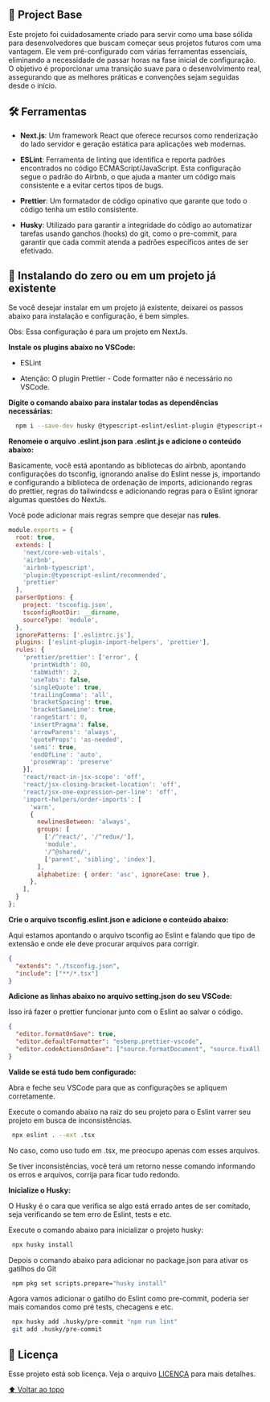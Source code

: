 ## 🚀 Project Base

Este projeto foi cuidadosamente criado para servir como uma base sólida para desenvolvedores que buscam começar seus projetos futuros com uma vantagem. Ele vem pré-configurado com várias ferramentas essenciais, eliminando a necessidade de passar horas na fase inicial de configuração. O objetivo é proporcionar uma transição suave para o desenvolvimento real, assegurando que as melhores práticas e convenções sejam seguidas desde o início.

## 🛠️ Ferramentas

- **Next.js**: Um framework React que oferece recursos como renderização do lado servidor e geração estática para aplicações web modernas.

- **ESLint**: Ferramenta de linting que identifica e reporta padrões encontrados no código ECMAScript/JavaScript. Esta configuração segue o padrão do Airbnb, o que ajuda a manter um código mais consistente e a evitar certos tipos de bugs.

- **Prettier**: Um formatador de código opinativo que garante que todo o código tenha um estilo consistente.

- **Husky**: Utilizado para garantir a integridade do código ao automatizar tarefas usando ganchos (hooks) do git, como o pre-commit, para garantir que cada commit atenda a padrões específicos antes de ser efetivado.

## 📝 Instalando do zero ou em um projeto já existente

Se você desejar instalar em um projeto já existente, deixarei os passos abaixo para instalação e configuração, é bem simples.

Obs: Essa configuração é para um projeto em NextJs.

**Instale os plugins abaixo no VSCode:**

- ESLint

- Atenção: O plugin Prettier - Code formatter não é necessário no VSCode.

**Digite o comando abaixo para instalar todas as dependências necessárias:**

```bash
  npm i --save-dev husky @typescript-eslint/eslint-plugin @typescript-eslint/parser eslint eslint-config-airbnb eslint-config-airbnb-typescript eslint-config-prettier eslint-import-resolver-typescript eslint-plugin-import eslint-plugin-import-helpers eslint-plugin-prettier prettier
```

**Renomeie o arquivo .eslint.json para .eslint.js e adicione o conteúdo abaixo:**

Basicamente, você está apontando as bibliotecas do airbnb, apontando configurações do tsconfig, ignorando analise do Eslint nesse js, importando e configurando a biblioteca de ordenação de imports, adicionando regras do prettier, regras do tailwindcss e adicionando regras para o Eslint ignorar algumas questões do NextJs.

Você pode adicionar mais regras sempre que desejar nas **rules**.

```javascript
module.exports = {
  root: true,
  extends: [
    'next/core-web-vitals', 
    'airbnb', 
    'airbnb-typescript', 
    'plugin:@typescript-eslint/recommended', 
    'prettier'
  ],
  parserOptions: {
    project: 'tsconfig.json',
    tsconfigRootDir: __dirname,
    sourceType: 'module',
  },
  ignorePatterns: ['.eslintrc.js'],
  plugins: ['eslint-plugin-import-helpers', 'prettier'],
  rules: {
    'prettier/prettier': ['error', {
      'printWidth': 80,
      'tabWidth': 2,
      'useTabs': false,
      'singleQuote': true,
      'trailingComma': 'all',
      'bracketSpacing': true,
      'bracketSameLine': true,
      'rangeStart': 0,
      'insertPragma': false,
      'arrowParens': 'always',
      'quoteProps': 'as-needed',
      'semi': true,
      'endOfLine': 'auto',
      'proseWrap': 'preserve'
    }],
    'react/react-in-jsx-scope': 'off',
    'react/jsx-closing-bracket-location': 'off',
    'react/jsx-one-expression-per-line': 'off',
    'import-helpers/order-imports': [
      'warn',
      {
        newlinesBetween: 'always',
        groups: [
          ['/^react/', '/^redux/'],
          'module',
          '/^@shared/',
          ['parent', 'sibling', 'index'],
        ],
        alphabetize: { order: 'asc', ignoreCase: true },
      },
    ],
  }
};
```

**Crie o arquivo tsconfig.eslint.json e adicione o conteúdo abaixo:**

Aqui estamos apontando o arquivo tsconfig ao Eslint e falando que tipo de extensão e onde ele deve procurar arquivos para corrigir.

```json
{
  "extends": "./tsconfig.json",
  "include": ["**/*.tsx"]
}
```

**Adicione as linhas abaixo no arquivo setting.json do seu VSCode:**

Isso irá fazer o prettier funcionar junto com o Eslint ao salvar o código.

```json
{
  "editor.formatOnSave": true,
  "editor.defaultFormatter": "esbenp.prettier-vscode",
  "editor.codeActionsOnSave": ["source.formatDocument", "source.fixAll.eslint"]
}
```

**Valide se está tudo bem configurado:**

Abra e feche seu VSCode para que as configurações se apliquem corretamente.

Execute o comando abaixo na raiz do seu projeto para o Eslint varrer seu projeto em busca de inconsistências.

```bash
 npx eslint . --ext .tsx
```

No caso, como uso tudo em .tsx, me preocupo apenas com esses arquivos.

Se tiver inconsistências, você terá um retorno nesse comando informando os erros e arquivos, corrija para ficar tudo redondo.

**Inicialize o Husky:**

O Husky é o cara que verifica se algo está errado antes de ser comitado, seja verificando se tem erro de Eslint, tests e etc.

Execute o comando abaixo para inicializar o projeto husky:

```bash
 npx husky install
```

Depois o comando abaixo para adicionar no package.json para ativar os gatilhos do Git

```bash
 npm pkg set scripts.prepare="husky install"
```

Agora vamos adicionar o gatilho do Eslint como pre-commit, poderia ser mais comandos como pré tests, checagens e etc.

```bash
 npx husky add .husky/pre-commit "npm run lint"
 git add .husky/pre-commit
```

## 📝 Licença

Esse projeto está sob licença. Veja o arquivo [LICENÇA](LICENSE.md) para mais detalhes.

[⬆ Voltar ao topo](#chathub)<br>
